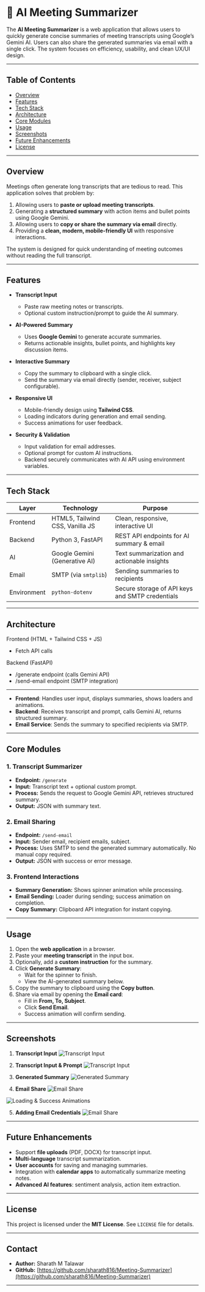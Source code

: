 # 🤖 AI Meeting Summarizer

The **AI Meeting Summarizer** is a web application that allows users to quickly generate concise summaries of meeting transcripts using Google’s Gemini AI. Users can also share the generated summaries via email with a single click. The system focuses on efficiency, usability, and clean UX/UI design.

---

## Table of Contents
- [Overview](#overview)
- [Features](#features)
- [Tech Stack](#tech-stack)
- [Architecture](#architecture)
- [Core Modules](#core-modules)
- [Usage](#usage)
- [Screenshots](#screenshots)
- [Future Enhancements](#future-enhancements)
- [License](#license)

---

## Overview

Meetings often generate long transcripts that are tedious to read. This application solves that problem by:

1. Allowing users to **paste or upload meeting transcripts**.
2. Generating a **structured summary** with action items and bullet points using Google Gemini.
3. Allowing users to **copy or share the summary via email** directly.
4. Providing a **clean, modern, mobile-friendly UI** with responsive interactions.

The system is designed for quick understanding of meeting outcomes without reading the full transcript.

---

## Features

- **Transcript Input**
  - Paste raw meeting notes or transcripts.
  - Optional custom instruction/prompt to guide the AI summary.
  
- **AI-Powered Summary**
  - Uses **Google Gemini** to generate accurate summaries.
  - Returns actionable insights, bullet points, and highlights key discussion items.

- **Interactive Summary**
  - Copy the summary to clipboard with a single click.
  - Send the summary via email directly (sender, receiver, subject configurable).

- **Responsive UI**
  - Mobile-friendly design using **Tailwind CSS**.
  - Loading indicators during generation and email sending.
  - Success animations for user feedback.

- **Security & Validation**
  - Input validation for email addresses.
  - Optional prompt for custom AI instructions.
  - Backend securely communicates with AI API using environment variables.

---

## Tech Stack

| Layer | Technology | Purpose |
|-------|------------|---------|
| Frontend | HTML5, Tailwind CSS, Vanilla JS | Clean, responsive, interactive UI |
| Backend | Python 3, FastAPI | REST API endpoints for AI summary & email |
| AI | Google Gemini (Generative AI) | Text summarization and actionable insights |
| Email | SMTP (via `smtplib`) | Sending summaries to recipients |
| Environment | `python-dotenv` | Secure storage of API keys and SMTP credentials |

---

## Architecture

Frontend (HTML + Tailwind CSS + JS)
 - Fetch API calls

Backend (FastAPI)
 - /generate endpoint (calls Gemini API)
 - /send-email endpoint (SMTP integration)

---
- **Frontend**: Handles user input, displays summaries, shows loaders and animations.
- **Backend**: Receives transcript and prompt, calls Gemini AI, returns structured summary.
- **Email Service**: Sends the summary to specified recipients via SMTP.

---

## Core Modules

### 1. Transcript Summarizer
- **Endpoint:** `/generate`
- **Input:** Transcript text + optional custom prompt.
- **Process:** Sends the request to Google Gemini API, retrieves structured summary.
- **Output:** JSON with summary text.

### 2. Email Sharing
- **Endpoint:** `/send-email`
- **Input:** Sender email, recipient emails, subject.
- **Process:** Uses SMTP to send the generated summary automatically. No manual copy required.
- **Output:** JSON with success or error message.

### 3. Frontend Interactions
- **Summary Generation:** Shows spinner animation while processing.
- **Email Sending:** Loader during sending; success animation on completion.
- **Copy Summary:** Clipboard API integration for instant copying.

---

## Usage

1. Open the **web application** in a browser.
2. Paste your **meeting transcript** in the input box.
3. Optionally, add a **custom instruction** for the summary.
4. Click **Generate Summary**:
   - Wait for the spinner to finish.
   - View the AI-generated summary below.
5. Copy the summary to clipboard using the **Copy button**.
6. Share via email by opening the **Email card**:
   - Fill in **From, To, Subject**.
   - Click **Send Email**.
   - Success animation will confirm sending.

---

## Screenshots

1. **Transcript Input**
![Transcript Input](screenshots/1.png)

2. **Transcript Input & Prompt**
![Transcript Input](screenshots/2.png)

3. **Generated Summary**
![Generated Summary](screenshots/3.png)

4. **Email Share**
![Email Share](screenshots/4.png)

![Loading & Success Animations](screenshots/5.png)

5. **Adding Email Credentials**
![Email Share](screenshots/6.png)

---

## Future Enhancements

- Support **file uploads** (PDF, DOCX) for transcript input.
- **Multi-language** transcript summarization.
- **User accounts** for saving and managing summaries.
- Integration with **calendar apps** to automatically summarize meeting notes.
- **Advanced AI features**: sentiment analysis, action item extraction.

---

## License

This project is licensed under the **MIT License**. See `LICENSE` file for details.

---

## Contact

- **Author:** Sharath M Talawar
- **GitHub:** [https://github.com/sharath816/Meeting-Summarizer](https://github.com/sharath816/Meeting-Summarizer)

---
